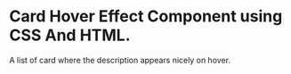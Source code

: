 <h1> Card Hover Effect Component using CSS And HTML. </h1>

A list of card where the description appears nicely on hover.
